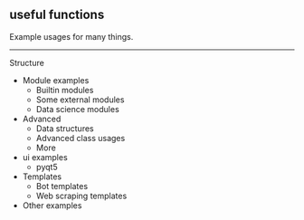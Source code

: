 ## **useful functions**
Example usages for many things.

---
Structure
- Module examples
    - Builtin modules
    - Some external modules
    - Data science modules
- Advanced
    - Data structures
    - Advanced class usages
    - More
- ui examples
    - pyqt5
- Templates
    - Bot templates
    - Web scraping templates
- Other examples
